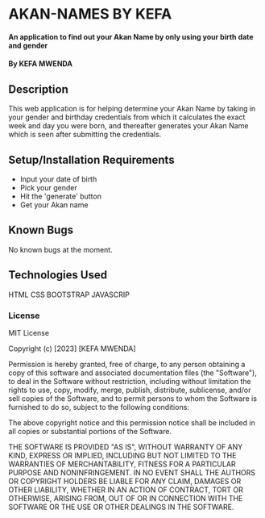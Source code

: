# AKAN-NAMES BY KEFA
#### An application to find out your Akan Name by only using your birth date and gender
#### By **KEFA MWENDA**
## Description
This web application is for helping determine your Akan Name by taking in your gender and birthday credentials from which it calculates the exact week and day you were born, and thereafter generates your Akan Name which is seen after submitting the credentials.
## Setup/Installation Requirements
* Input your date of birth
* Pick your gender
* Hit the 'generate' button
* Get your Akan name
## Known Bugs
No known bugs at the moment. 
## Technologies Used
HTML
CSS
BOOTSTRAP
JAVASCRIP

### License
MIT License

Copyright (c) [2023] [KEFA MWENDA]

Permission is hereby granted, free of charge, to any person obtaining a copy of this software and associated documentation files (the "Software"), to deal in the Software without restriction, including without limitation the rights to use, copy, modify, merge, publish, distribute, sublicense, and/or sell copies of the Software, and to permit persons to whom the Software is furnished to do so, subject to the following conditions:

The above copyright notice and this permission notice shall be included in all copies or substantial portions of the Software.

THE SOFTWARE IS PROVIDED "AS IS", WITHOUT WARRANTY OF ANY KIND, EXPRESS OR IMPLIED, INCLUDING BUT NOT LIMITED TO THE WARRANTIES OF MERCHANTABILITY, FITNESS FOR A PARTICULAR PURPOSE AND NONINFRINGEMENT. IN NO EVENT SHALL THE AUTHORS OR COPYRIGHT HOLDERS BE LIABLE FOR ANY CLAIM, DAMAGES OR OTHER LIABILITY, WHETHER IN AN ACTION OF CONTRACT, TORT OR OTHERWISE, ARISING FROM, OUT OF OR IN CONNECTION WITH THE SOFTWARE OR THE USE OR OTHER DEALINGS IN THE SOFTWARE.
